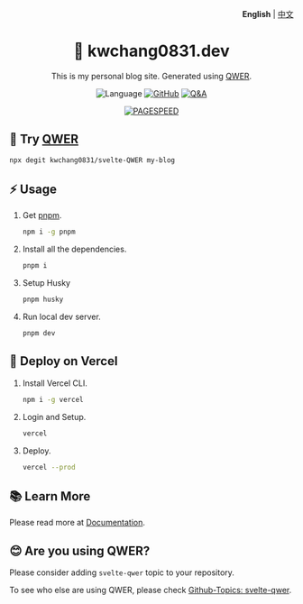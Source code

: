 <p align="right"><strong>English</strong> | <a href="README-zh.md">中文</a></p>

<h1 align="center">👋 kwchang0831.dev</h1>

<p align="center">
This is my personal blog site. Generated using <a href="https://github.com/kwchang0831/svelte-QWER/">QWER</a>.
</p>

<p align="center">
<img src="https://img.shields.io/github/languages/top/kwchang0831/kwchang0831.dev?color=%23ff3e00&style=for-the-badge&logo=svelte" alt="Language" />
<a href="https://github.com/kwchang0831/kwchang0831.dev/blob/main/LICENSE"><img alt="GitHub" src="https://img.shields.io/github/license/kwchang0831/kwchang0831.dev?style=for-the-badge" alt="License"></a>
<a href="https://github.com/kwchang0831/kwchang0831.dev/discussions/categories/q-a"><img src="https://img.shields.io/badge/❓ Discussion-Q&A-informational?style=for-the-badge" alt="Q&A"></a>
</p>

<p align="center">
<a href="https://raw.githubusercontent.com/gist/kwchang0831/79a9f8a867a78757c9d3c8f61421e77b/raw/metrics.pagespeed.svg"><img style="float:middle" width="auto" alt="PAGESPEED" src="https://raw.githubusercontent.com/gist/kwchang0831/79a9f8a867a78757c9d3c8f61421e77b/raw/metrics.pagespeed.svg"></a>
</p>

## 🎉 Try [QWER](https://github.com/kwchang0831/svelte-QWER/)

```bash
npx degit kwchang0831/svelte-QWER my-blog
```

## ⚡️ Usage

1. Get [pnpm](https://github.com/pnpm/pnpm).

   ```bash
   npm i -g pnpm
   ```

1. Install all the dependencies.

   ```bash
   pnpm i
   ```

1. Setup Husky

   ```bash
   pnpm husky
   ```

1. Run local dev server.

   ```bash
   pnpm dev
   ```

## 🚀 Deploy on Vercel

1. Install Vercel CLI.

   ```bash
   npm i -g vercel
   ```

1. Login and Setup.

   ```bash
   vercel
   ```

1. Deploy.

   ```bash
   vercel --prod
   ```

## 📚 Learn More

Please read more at [Documentation](https://docs-svelte-qwer.vercel.app/).

## 😊 Are you using QWER?

Please consider adding `svelte-qwer` topic to your repository.

To see who else are using QWER, please check [Github-Topics: svelte-qwer](https://github.com/topics/svelte-qwer).
